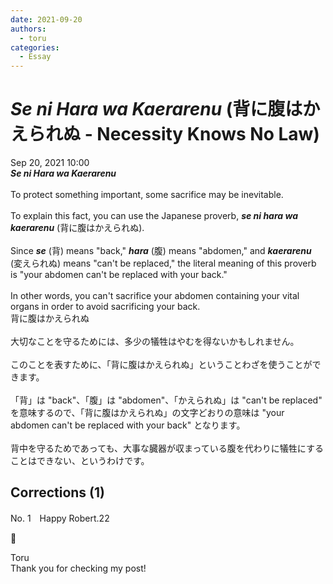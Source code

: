 ```yaml
---
date: 2021-09-20
authors:
  - toru
categories:
  - Essay
---
```


<h1 id="subject_show"><strong><em>Se ni Hara wa Kaerarenu</strong></em> (背に腹はかえられぬ - Necessity Knows No Law)</h1>
<div class="date">Sep 20, 2021 10:00</div>
<div id="post"><div id="body_show_ori">
<strong><em>Se ni Hara wa Kaerarenu</strong></em><br/><br/>To protect something important, some sacrifice may be inevitable.<br/><br/>To explain this fact, you can use the Japanese proverb, <strong><em>se ni hara wa kaerarenu</em></strong> (背に腹はかえられぬ).<br/><br/>Since <strong><em>se</em></strong> (背) means "back," <strong><em>hara</em></strong> (腹) means "abdomen," and <strong><em>kaerarenu</em></strong> (変えられぬ) means "can't be replaced," the literal meaning of this proverb is "your abdomen can't be replaced with your back."<br/><br/>In other words, you can't sacrifice your abdomen containing your vital organs in order to avoid sacrificing your back.
</div></div>

<!-- more -->

<div id="post_ja"><div id="body_show_mo">
背に腹はかえられぬ<br/><br/>大切なことを守るためには、多少の犠牲はやむを得ないかもしれません。<br/><br/>このことを表すために、「背に腹はかえられぬ」ということわざを使うことができます。<br/><br/>「背」は "back"、「腹」は "abdomen"、「かえられぬ」は "can't be replaced" を意味するので、「背に腹はかえられぬ」の文字どおりの意味は "your abdomen can't be replaced with your back" となります。<br/><br/>背中を守るためであっても、大事な臓器が収まっている腹を代わりに犠牲にすることはできない、というわけです。
</div></div>

## Corrections (1)
<div id="block"><div class="first_name"> No. 1　<span class="just_name">Happy Robert.22</span></div><div id="block2">
<p class="comment_small">
 💯
</p>

</div><div class="name"><span class="just_name">Toru</span><br>
Thank you for checking my post!
</div>
</div>
